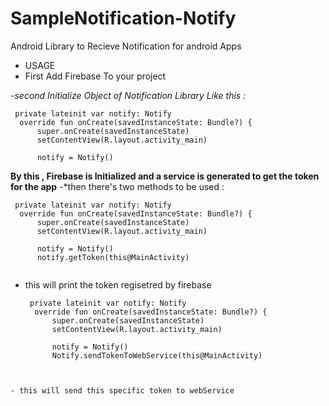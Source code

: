 # SampleNotification-Notify
Android Library to Recieve Notification for android Apps
 - USAGE 
 - First Add Firebase To your project 
 
 -*second Initialize Object of Notification Library Like this :*
  
  ```
   private lateinit var notify: Notify
    override fun onCreate(savedInstanceState: Bundle?) {
        super.onCreate(savedInstanceState)
        setContentView(R.layout.activity_main)

        notify = Notify()
```

**By this , Firebase is Initialized and a service is generated to get the token for the app**
-*then there's two methods to be used :
  ```
   private lateinit var notify: Notify
    override fun onCreate(savedInstanceState: Bundle?) {
        super.onCreate(savedInstanceState)
        setContentView(R.layout.activity_main)

        notify = Notify()
        notify.getToken(this@MainActivity)
        
```
- this will print the token regisetred by firebase 

  ```
   private lateinit var notify: Notify
    override fun onCreate(savedInstanceState: Bundle?) {
        super.onCreate(savedInstanceState)
        setContentView(R.layout.activity_main)

        notify = Notify()
        Notify.sendTokenToWebService(this@MainActivity)
        
```

- this will send this specific token to webService

